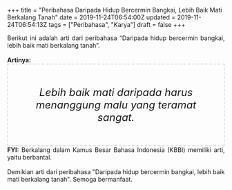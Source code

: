 +++
title = "Peribahasa Daripada Hidup Bercermin Bangkai, Lebih Baik Mati Berkalang Tanah"
date = 2019-11-24T06:54:00Z
updated = 2019-11-24T06:54:13Z
tags = ["Peribahasa", "Karya"]
draft = false
+++

<div dir="ltr" style="text-align: left;" trbidi="on"><div style="text-align: justify;">Berikut ini adalah arti dari peribahasa “Daripada hidup bercermin bangkai, lebih baik mati berkalang tanah”.</div><br /><div style="text-align: justify;"><b>Artinya:</b></div><div style="border: 2px dashed #ddd; font-size: 24px; height: auto; margin: 0 auto; padding: 50px; text-align: center; width: auto;"><i>Lebih baik mati daripada harus menanggung malu yang teramat sangat.</i></div><div style="text-align: justify;"><b>FYI:</b> Berkalang dalam Kamus Besar Bahasa Indonesia (KBBI) memiliki arti, yaitu berbantal.</div><br /><div style="text-align: justify;">Demikian arti dari peribahasa "Daripada hidup bercermin bangkai, lebih baik mati berkalang tanah". Semoga bermanfaat.</div></div>
